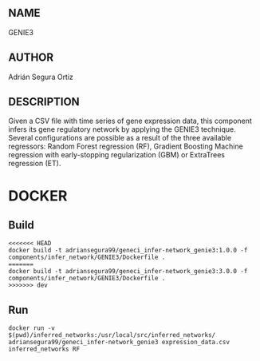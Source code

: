 ## NAME

GENIE3

## AUTHOR

Adrián Segura Ortiz

## DESCRIPTION

Given a CSV file with time series of gene expression data, this component infers its gene regulatory network by applying the GENIE3 technique. Several configurations are possible as a result of the three available regressors: Random Forest regression (RF), Gradient Boosting Machine regression with early-stopping regularization (GBM) or ExtraTrees regression (ET).

# DOCKER

## Build

```
<<<<<<< HEAD
docker build -t adriansegura99/geneci_infer-network_genie3:1.0.0 -f components/infer_network/GENIE3/Dockerfile .
=======
docker build -t adriansegura99/geneci_infer-network_genie3:3.0.0 -f components/infer_network/GENIE3/Dockerfile .
>>>>>>> dev
```

## Run

```
docker run -v $(pwd)/inferred_networks:/usr/local/src/inferred_networks/ adriansegura99/geneci_infer-network_genie3 expression_data.csv inferred_networks RF
```
